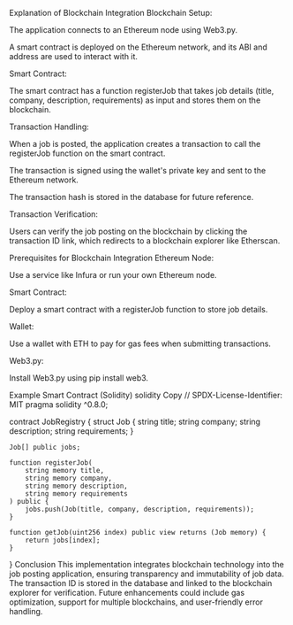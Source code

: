 Explanation of Blockchain Integration
Blockchain Setup:

The application connects to an Ethereum node using Web3.py.

A smart contract is deployed on the Ethereum network, and its ABI and address are used to interact with it.

Smart Contract:

The smart contract has a function registerJob that takes job details (title, company, description, requirements) as input and stores them on the blockchain.

Transaction Handling:

When a job is posted, the application creates a transaction to call the registerJob function on the smart contract.

The transaction is signed using the wallet's private key and sent to the Ethereum network.

The transaction hash is stored in the database for future reference.

Transaction Verification:

Users can verify the job posting on the blockchain by clicking the transaction ID link, which redirects to a blockchain explorer like Etherscan.

Prerequisites for Blockchain Integration
Ethereum Node:

Use a service like Infura or run your own Ethereum node.

Smart Contract:

Deploy a smart contract with a registerJob function to store job details.

Wallet:

Use a wallet with ETH to pay for gas fees when submitting transactions.

Web3.py:

Install Web3.py using pip install web3.

Example Smart Contract (Solidity)
solidity
Copy
// SPDX-License-Identifier: MIT
pragma solidity ^0.8.0;

contract JobRegistry {
    struct Job {
        string title;
        string company;
        string description;
        string requirements;
    }

    Job[] public jobs;

    function registerJob(
        string memory title,
        string memory company,
        string memory description,
        string memory requirements
    ) public {
        jobs.push(Job(title, company, description, requirements));
    }

    function getJob(uint256 index) public view returns (Job memory) {
        return jobs[index];
    }
}
Conclusion
This implementation integrates blockchain technology into the job posting application, ensuring transparency and immutability of job data. The transaction ID is stored in the database and linked to the blockchain explorer for verification. Future enhancements could include gas optimization, support for multiple blockchains, and user-friendly error handling.
